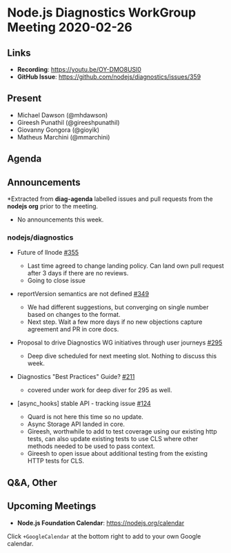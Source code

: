 ﻿# Node.js  Diagnostics WorkGroup Meeting 2020-02-26

## Links

* **Recording**:  https://youtu.be/OY-DMO8USl0
* **GitHub Issue**: https://github.com/nodejs/diagnostics/issues/359

## Present

* Michael Dawson (@mhdawson)
* Gireesh Punathil (@gireeshpunathil)
* Giovanny Gongora (@gioyik)
* Matheus Marchini (@mmarchini)

## Agenda

## Announcements

*Extracted from **diag-agenda** labelled issues and pull requests from the **nodejs org** prior to the meeting.

* No announcements this week.

### nodejs/diagnostics

* Future of llnode [#355](https://github.com/nodejs/diagnostics/issues/355)
  * Last time agreed to change landing policy.  Can land own pull request after 3 days if there
    are no reviews.
  * Going to close issue

* reportVersion semantics are not defined [#349](https://github.com/nodejs/diagnostics/issues/349)
  * We had different suggestions, but converging on single number based on changes
    to the format.
  * Next step. Wait a few more days if no new objections capture agreement and PR
    in core docs.

* Proposal to drive Diagnostics WG initiatives through user journeys [#295](https://github.com/nodejs/diagnostics/issues/295)
  * Deep dive scheduled for next meeting slot. Nothing to discuss this week.

* Diagnostics "Best Practices" Guide? [#211](https://github.com/nodejs/diagnostics/issues/211)
  * covered under work for deep diver for 295 as well.

* \[async_hooks\] stable API - tracking issue [#124](https://github.com/nodejs/diagnostics/issues/124)
  * Quard is not here this time so no update.
  * Async Storage API landed in core.
  * Gireesh, worthwhile to add to test coverage using our existing http tests, can also
    update existing tests to use CLS where other methods needed to be used to
    pass context.
  * Gireesh to open issue about additional testing from the existing HTTP tests for CLS.


## Q&A, Other


## Upcoming Meetings


* **Node.js Foundation Calendar**: https://nodejs.org/calendar


Click `+GoogleCalendar` at the bottom right to add to your own Google calendar.
